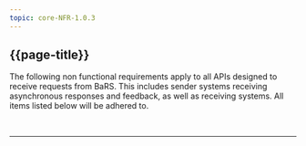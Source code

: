 ```yaml
---
topic: core-NFR-1.0.3
---
```


## {{page-title}}

The following non functional requirements apply to all APIs designed to receive requests from BaRS. This includes sender systems receiving asynchronous responses and feedback, as well as receiving systems. All items listed below will be adhered to.

<br>
<hr>